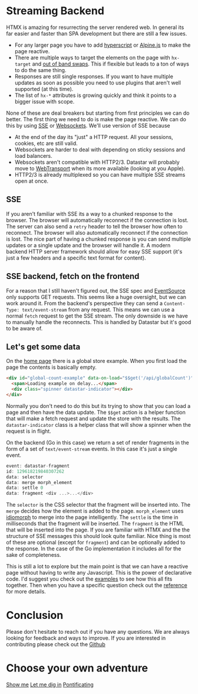 # Streaming Backend

HTMX is amazing for resurrecting the server rendered web. In general its far easier and faster than SPA development but there are still a few issues.

- For any larger page you have to add [hyperscript](https://hyperscript.org/) or [Alpine.js](https://alpinejs.dev/) to make the page reactive.
- There are multiple ways to target the elements on the page with `hx-target` and [out of band swaps](https://htmx.org/attributes/hx-swap-oob/). This if flexible but leads to a ton of ways to do the same thing.
- Responses are still single responses. If you want to have multiple updates as soon as possible you need to use plugins that aren't well supported (at this time).
- The list of `hx-*` attributes is growing quickly and think it points to a bigger issue with scope.

None of these are deal breakers but starting from first principles we can do better. The first thing we need to do is make the page reactive. We can do this by using [SSE](https://developer.mozilla.org/en-US/docs/Web/API/Server-sent_events) or [Websockets](https://developer.mozilla.org/en-US/docs/Web/API/WebSockets_API). We'll use version of SSE because

- At the end of the day its "just" a HTTP request. All your sessions, cookies, etc are still valid.
- Websockets are harder to deal with depending on sticky sessions and load balancers.
- Websockets aren't compatible with HTTP2/3. Datastar will probably move to [WebTransport](https://web.dev/webtransport/) when its more available (looking at you Apple).
- HTTP2/3 is already multiplexed so you can have multiple SSE streams open at once.

## SSE

If you aren't familiar with SSE its a way to a chunked response to the browser. The browser will automatically reconnect if the connection is lost. The server can also send a `retry` header to tell the browser how often to reconnect. The browser will also automatically reconnect if the connection is lost. The nice part of having a chunked response is you can send multiple updates or a single update and the browser will handle it. A modern backend HTTP server framework should allow for easy SSE support (it's just a few headers and a specific text format for content).

## SSE backend, fetch on the frontend

For a reason that I still haven't figured out, the SSE spec and [EventSource](https://developer.mozilla.org/en-US/docs/Web/API/EventSource) only supports GET requests. This seems like a huge oversight, but we can work around it. From the backend's perspective they can send a `Content-Type: text/event-stream` from any request. This means we can use a normal `fetch` request to get the SSE stream. The only downside is we have to manually handle the reconnects. This is handled by Datastar but it's good to be aware of.

## Let's get some data

On the [home page](/) there is a global store example. When you first load the page the contents is basically empty.

```html
<div id="global-count-example" data-on-load="$$get('/api/globalCount')">
  <span>Loading example on delay...</span>
  <div class="spinner datastar-indicator"></div>
</div>
```

Normally you don't need to do this but its trying to show that you can load a page and then have the data update. The `$$get` action is a helper function that will make a fetch request and update the store with the results. The `datastar-indicator` class is a helper class that will show a spinner when the request is in flight.

On the backend (Go in this case) we return a set of render fragments in the form of a set of `text/event-stream` events. In this case it's just a single event.

```go
event: datastar-fragment
id: 129618219840307262
data: selector
data: merge morph_element
data: settle 0
data: fragment <div ...>...</div>


```

The `selector` is the CSS selector that the fragment will be inserted into. The `merge` decides how the element is added to the page. `morph_element` uses [idiomorph](https://github.com/bigskysoftware/idiomorph) to merge into the page intelligently. The `settle` is the time in milliseconds that the fragment will be inserted. The `fragment` is the HTML that will be inserted into the page. If you are familiar with HTMX and the the structure of SSE messages this should look quite familiar. Nice thing is most of these are optional (except for `fragment`) and can be optionally added to the response. In the case of the Go implementation it includes all for the sake of completeness.

This is still a lot to explore but the main point is that we can have a reactive page without having to write any Javascript. This is the power of declarative code. I'd suggest you check out the [examples](/examples) to see how this all fits together. Then when you have a specific question check out the [reference](/reference) for more details.

# Conclusion

Please don't hesitate to reach out if you have any questions. We are always looking for feedback and ways to improve. If you are interested in contributing please check out the [Github](https://github.com/delaneyj/datastar)

# Choose your own adventure

<div class="flex gap-4 items-center">
<a href="/examples" class="flex-1 no-underline p-4 rounded-md bg-primary-600 text-center hover:bg-primary-500">Show me</a>
<a href="/reference" class="flex-1 no-underline p-4 rounded-md bg-primary-600 text-center hover:bg-primary-500">Let me dig in</a>
<a href="/essays" class="flex-1 no-underline p-4 rounded-md bg-primary-600 text-center hover:bg-primary-500">Pontificating</a>
</div>
